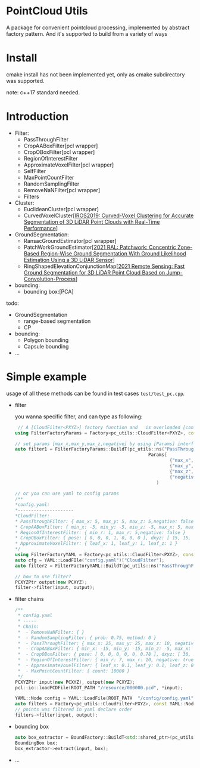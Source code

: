 # PointCloud Utils

A package for convenient pointcloud processing, implemented by abstract factory pattern. And it's supported to build from a variety of ways

# Install

cmake install has not been implemented yet, only as cmake subdirectory was supported.

note: c++17 standard needed.

# Introduction

* Filter:
  * PassThroughFilter 
  * CropAABoxFilter[pcl wrapper]
  * CropOBoxFilter[pcl wrapper]
  * RegionOfInterestFilter 
  * ApproximateVoxelFilter[pcl wrapper]
  * SelfFilter 
  * MaxPointCountFilter 
  * RandomSamplingFilter 
  * RemoveNaNFilter[pcl wrapper]
  * Filters
* Cluster:
  * EuclideanCluster[pcl wrapper]
  * CurvedVoxelCluster[[IROS2019: Curved-Voxel Clustering for Accurate Segmentation of 3D LiDAR Point Clouds with Real-Time Performance]](https://ieeexplore.ieee.org/abstract/document/8968026)
* GroundSegmentation:
  * RansacGroundEstimator[pcl wrapper]
  * PatchWorkGroundEstimator[[2021 RAL: Patchwork: Concentric Zone-Based Region-Wise Ground Segmentation With Ground Likelihood Estimation Using a 3D LiDAR Sensor]](https://ieeexplore.ieee.org/abstract/document/9466396)
  * RingShapedElevationConjunctionMap[[2021 Remote Sensing: Fast Ground Segmentation for 3D LiDAR Point Cloud Based on Jump-Convolution-Process](https://www.mdpi.com/2072-4292/13/16/3239)]
* bounding:
  * bounding box:[PCA]

todo:
* GroundSegmentation
  * range-based segmentation
  * CP
* bounding:
  * Polygon bounding  
  * Capsule bounding 
* ...

# Simple example

usage of all these methods can be found in test cases `test/test_pc.cpp`.

* filter

  you wanna specific filter, and can type as following:

  ```c++
   // A [CloudFilter<PXYZ>] factory function and   is overloaded [const Params &]
  using FilterFactoryParams = Factory<pc_utils::CloudFilter<PXYZ>, const Params &>; 
  
  // set params [max_x,max_y,max_z,negative] by using [Params] interface
  auto filter1 = FilterFactoryParams::BuildT(pc_utils::ns("PassThroughFilter"),
                                                    Params{
                                                            {"max_x",    5.0f},
                                                            {"max_y",    5.0f},
                                                            {"max_z",    5.0f},
                                                            {"negative", false}})
                                                       )
      
  // or you can use yaml to config params                                            
  /**
  *config.yaml:
  *---------------------
  *CloudFilter:
  *	PassThroughFilter: { max_x: 5, max_y: 5, max_z: 5,negative: false }
  *	CropAABoxFilter: { min_x: -5, min_y: -5, min_z: -5, max_x: 5, max_y: 5, max_z: 5,negative: false }
  *	RegionOfInterestFilter: { min_r: 1, max_r: 5,negative: false }
  *	CropOBoxFilter: { pose: [ 0, 0, 0, 1, 0, 0, 0 ], dxyz: [ 15, 15, 15 ], negative: false }
  *	ApproximateVoxelFilter: { leaf_x: 1, leaf_y: 1, leaf_z: 1 }
  */
  using FilterFactoryYAML = Factory<pc_utils::CloudFilter<PXYZ>, const YAML::Node &>; 
  auto cfg = YAML::LoadFIle("config.yaml")["CloudFilter"];
  auto filter2 = FilterFactoryYAML::BuildT(pc_utils::ns("PassThroughFilter"),cfg["PassThroughFilter"]);
  
  // how to use filter?
  PCXYZPtr output(new PCXYZ);
  filter->filter(input, output);
  ```

* filter chains

  ```c++
  /**
   * config.yaml
   * -----
   * Chain:
   *  - RemoveNaNFilter: { }
   *  - RandomSamplingFilter: { prob: 0.75, method: 0 }
   *  - PassThroughFilter: { max_x: 25, max_y: 25, max_z: 10, negative: false }
   *  - CropAABoxFilter: { min_x: -15, min_y: -15, min_z: -5, max_x: 15, max_y: 15, max_z: 5,negative: false }
   *  - CropOBoxFilter: { pose: [ 0, 0, 0, 0, 0, 0.78 ], dxyz: [ 30, 30, 30 ], negative: false }
   *  - RegionOfInterestFilter: { min_r: 7, max_r: 10, negative: true }
   *  - ApproximateVoxelFilter: { leaf_x: 0.1, leaf_y: 0.1, leaf_z: 0.1 }
   *  - MaxPointCountFilter: { count: 10000 }
   */
  PCXYZPtr input(new PCXYZ), output(new PCXYZ);
  pcl::io::loadPCDFile(ROOT_PATH "/resource/000000.pcd", *input);
  
  YAML::Node config = YAML::LoadFile(ROOT_PATH  "/config/config.yaml")["CloudFilter"]["Chain"];
  auto filters = Factory<pc_utils::CloudFilter<PXYZ>, const YAML::Node &>::BuildT(pc_utils::ns("Filters"), config);
  // points was filtered in yaml declare order
  filters->filter(input, output);
  ```

* bounding box

  ```c++
  auto box_extractor = BoundFactory::BuildT<std::shared_ptr>(pc_utils::ns("OrientedBBox2p5DExtractor"));
  BoundingBox box;
  box_extractor->extract(input, box);
  ```

* ...

